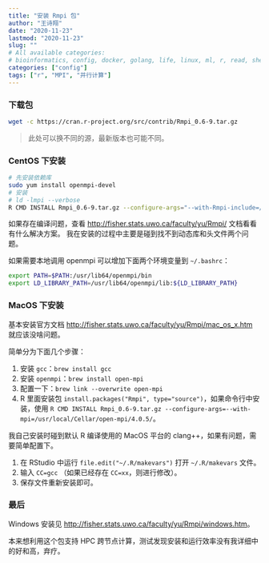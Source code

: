 ```yaml
---
title: "安装 Rmpi 包"
author: "王诗翔"
date: "2020-11-23"
lastmod: "2020-11-23"
slug: ""
# All available categories:
# bioinformatics, config, docker, golang, life, linux, ml, r, read, shell, thinking
categories: ["config"]
tags: ["r", "MPI", "并行计算"]
---
```


### 下载包

```sh
wget -c https://cran.r-project.org/src/contrib/Rmpi_0.6-9.tar.gz
```

> 此处可以换不同的源，最新版本也可能不同。

### CentOS 下安装

```sh
# 先安装依赖库
sudo yum install openmpi-devel
# 安装
# ld -lmpi --verbose
R CMD INSTALL Rmpi_0.6-9.tar.gz --configure-args="--with-Rmpi-include=/usr/include/openmpi-x86_64/  --with-Rmpi-libpath=/usr/lib64/openmpi/lib --with-Rmpi-type=OPENMPI"
```

如果存在编译问题，查看 <http://fisher.stats.uwo.ca/faculty/yu/Rmpi/> 文档看看有什么解决方案。
我在安装的过程中主要是碰到找不到动态库和头文件两个问题。

如果需要本地调用 openmpi 可以增加下面两个环境变量到 `~/.bashrc`：

```sh
export PATH=$PATH:/usr/lib64/openmpi/bin
export LD_LIBRARY_PATH=/usr/lib64/openmpi/lib:${LD_LIBRARY_PATH}
```

### MacOS 下安装

基本安装官方文档 <http://fisher.stats.uwo.ca/faculty/yu/Rmpi/mac_os_x.htm> 就应该没啥问题。

简单分为下面几个步骤：

1. 安装 `gcc`：`brew install gcc`
2. 安装 `openmpi`：`brew install open-mpi`
3. 配置一下：`brew link --overwrite open-mpi`
4. R 里面安装包 `install.packages("Rmpi", type="source")`，如果命令行中安装，使用 `R CMD INSTALL Rmpi_0.6-9.tar.gz --configure-args=--with-mpi=/usr/local/Cellar/open-mpi/4.0.5/`。

我自己安装时碰到默认 R 编译使用的 MacOS 平台的 clang++，如果有问题，需要简单配置下。

1. 在 RStudio 中运行 `file.edit("~/.R/makevars")` 打开 `~/.R/makevars` 文件。
2. 输入 `CC=gcc` （如果已经存在 `CC=xx`，则进行修改）。
3. 保存文件重新安装即可。

### 最后

Windows 安装见 <http://fisher.stats.uwo.ca/faculty/yu/Rmpi/windows.htm>。

本来想利用这个包支持 HPC 跨节点计算，测试发现安装和运行效率没有我详细中的好和高，弃疗。

